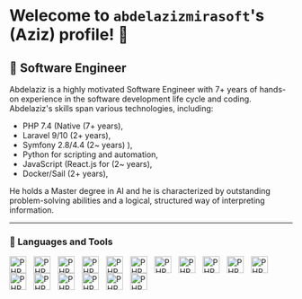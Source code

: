 # Welecome to `abdelazizmirasoft`'s (Aziz) profile! :wave:
## :briefcase: Software Engineer
Abdelaziz is a highly motivated Software Engineer with 7+ years of hands-on experience in the software development life cycle and coding. Abdelaziz's skills span various technologies, including: 
- PHP 7.4 (Native (7+ years), 
- Laravel 9/10 (2+ years), 
- Symfony 2.8/4.4 (2~ years) ), 
- Python for scripting and automation, 
- JavaScript (React.js for (2~ years), 
- Docker/Sail (2+ years), 

He holds a Master degree in AI and he is characterized by outstanding problem-solving abilities and a logical, structured way of interpreting information.

---

### :toolbox: Languages and Tools

<img align="left" alt="PHP" width="30px" style="padding-right:10px" src="https://cdn.jsdelivr.net/gh/devicons/devicon/icons/php/php-plain.svg" />   
<img align="left" alt="PHP" width="30px" style="padding-right:10px" src="https://cdn.jsdelivr.net/gh/devicons/devicon/icons/laravel/laravel-original.svg" />
<img align="left" alt="PHP" width="30px" style="padding-right:10px" src="https://cdn.jsdelivr.net/gh/devicons/devicon/icons/symfony/symfony-original.svg" />
<img align="left" alt="PHP" width="30px" style="padding-right:10px" src="https://cdn.jsdelivr.net/gh/devicons/devicon/icons/python/python-original.svg" />
<img align="left" alt="PHP" width="30px" style="padding-right:10px" src="https://cdn.jsdelivr.net/gh/devicons/devicon/icons/flask/flask-original-wordmark.svg" />
<img align="left" alt="PHP" width="30px" style="padding-right:10px" src="https://cdn.jsdelivr.net/gh/devicons/devicon/icons/selenium/selenium-original.svg" />
<img align="left" alt="PHP" width="30px" style="padding-right:10px" src="https://cdn.jsdelivr.net/gh/devicons/devicon/icons/html5/html5-original.svg" />
<img align="left" alt="PHP" width="30px" style="padding-right:10px" src="https://cdn.jsdelivr.net/gh/devicons/devicon/icons/css3/css3-original.svg" />
<img align="left" alt="PHP" width="30px" style="padding-right:10px" src="https://cdn.jsdelivr.net/gh/devicons/devicon/icons/javascript/javascript-original.svg" />
<img align="left" alt="PHP" width="30px" style="padding-right:10px" src="https://cdn.jsdelivr.net/gh/devicons/devicon/icons/react/react-original.svg" />
<img align="left" alt="PHP" width="30px" style="padding-right:10px" src="https://cdn.jsdelivr.net/gh/devicons/devicon/icons/mysql/mysql-original-wordmark.svg" />
<img align="left" alt="PHP" width="30px" style="padding-right:10px" src="https://cdn.jsdelivr.net/gh/devicons/devicon/icons/oracle/oracle-original.svg" />
<img align="left" alt="PHP" width="30px" style="padding-right:10px" src="https://cdn.jsdelivr.net/gh/devicons/devicon/icons/git/git-original.svg" />
<img align="left" alt="PHP" width="30px" style="padding-right:10px" src="https://cdn.jsdelivr.net/gh/devicons/devicon/icons/github/github-original.svg" />
<img align="left" alt="PHP" width="30px" style="padding-right:10px" src="https://cdn.jsdelivr.net/gh/devicons/devicon/icons/linux/linux-original.svg" />        
<img align="left" alt="PHP" width="30px" style="padding-right:10px" src="https://cdn.jsdelivr.net/gh/devicons/devicon/icons/docker/docker-plain.svg" />
<img align="left" alt="PHP" width="30px" style="padding-right:10px" src="https://cdn.jsdelivr.net/gh/devicons/devicon/icons/vscode/vscode-original.svg" />

<br />

#
                                                            
          
